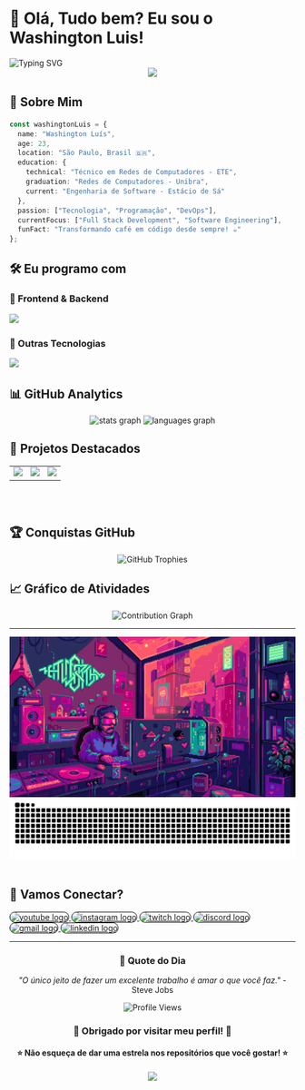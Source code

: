 # 👋 Olá, Tudo bem? Eu sou o Washington Luis!

<div align="left">
  <img src="https://readme-typing-svg.herokuapp.com?font=Fira+Code&weight=600&size=28&pause=1000&color=00D9FF&center=true&vCenter=true&width=800&lines=Desenvolvedor+Full+Stack;Engenheiro+de+Software;DevOps+Enthusiast;Apaixonado+por+Tecnologia!" alt="Typing SVG" />
</div>

<div align="center">
  <img src="https://user-images.githubusercontent.com/73097560/115834477-dbab4500-a447-11eb-908a-139a6edaec5c.gif">
</div>

## 🚀 Sobre Mim

```typescript
const washingtonLuis = {
  name: "Washington Luís",
  age: 23,
  location: "São Paulo, Brasil 🇧🇷",
  education: {
    technical: "Técnico em Redes de Computadores - ETE",
    graduation: "Redes de Computadores - Unibra",
    current: "Engenharia de Software - Estácio de Sá"
  },
  passion: ["Tecnologia", "Programação", "DevOps"],
  currentFocus: ["Full Stack Development", "Software Engineering"],
  funFact: "Transformando café em código desde sempre! ☕"
};
```

## 🛠️ Eu programo com

<div align="left">

### 🎨 Frontend & Backend
<img src="https://skillicons.dev/icons?i=html,css,js,ts,react,python,cs" />

### 🔧 Outras Tecnologias
<div align="left">

<img src="https://skillicons.dev/icons?i=docker,kubernetes,git,azure,bash,nginx,terraform" />

</div>
</div>

## 📊 GitHub Analytics

<div align="center">
  <img src="https://github-readme-stats-sigma-five.vercel.app/api?username=Crippyton&hide_title=false&hide_rank=false&show_icons=true&include_all_commits=true&count_private=true&disable_animations=false&theme=dracula&locale=pt-br&hide_border=true" height="180" alt="stats graph" />
  <img src="https://github-readme-stats-sigma-five.vercel.app/api/top-langs?username=Crippyton&locale=pt-br&hide_title=false&layout=compact&card_width=320&langs_count=6&theme=dracula&hide_border=true" height="180" alt="languages graph" />

</div>


## 🎯 Projetos Destacados

<div align="center">
  <table>
    <tr>
      <td>
        <a href="https://github.com/Crippyton/YataTools">
          <img src="https://github-readme-stats.vercel.app/api/pin/?username=Crippyton&repo=YataTools&theme=dracula&hide_border=true" />
        </a>
      </td>
      <td>
        <a href="https://github.com/Crippyton/Digital_watch">
          <img src="https://github-readme-stats.vercel.app/api/pin/?username=Crippyton&repo=Digital_watch&theme=dracula&hide_border=true" />
        </a>
      </td>
      <td>
        <a href="https://github.com/Crippyton/Music-Player">
          <img src="https://github-readme-stats.vercel.app/api/pin/?username=Crippyton&repo=Music-Player&theme=dracula&hide_border=true" />
        </a>
      </td>
    </tr>
  </table>
</div>
<br>

<br>

## 🏆 Conquistas GitHub
<div align="center">
  <img src="https://github-profile-trophy.vercel.app/?username=Crippyton&theme=dracula&no-frame=true&no-bg=false&margin-w=4&row=2" alt="GitHub Trophies" />
</div>

## 📈 Gráfico de Atividades
<div align="center">
  <img src="https://github-readme-activity-graph.vercel.app/graph?username=Crippyton&theme=dracula&hide_border=true&area=true" alt="Contribution Graph" />
</div>

---

<div align="center">
  <img align="right" src="https://raw.githubusercontent.com/Ubaid2116/Ubaid2116/main/github-ppic.gif" />
</div>  

<br>


---

<br>

<div align="center">
  <img src="https://raw.githubusercontent.com/Crippyton/Crippyton/output/github-contribution-grid-snake-dark.svg" alt="Snake animation" />
</div>

<br clear="both">


## 📱 Vamos Conectar?

<div align="left">

<a href="https://www.youtube.com/@yatagarasu_dev">
  <img src="https://img.shields.io/static/v1?message=Youtube&logo=youtube&label=&color=FF0000&logoColor=white&labelColor=&style=for-the-badge" height="30" alt="youtube logo" style="border: 1px solid black; border-radius: 15px;" />
</a>
<a href="https://www.instagram.com/washington_hawk_/">
  <img src="https://img.shields.io/static/v1?message=Instagram&logo=instagram&label=&color=E4405F&logoColor=white&labelColor=&style=for-the-badge" height="30" alt="instagram logo" style="border: 1px solid black; border-radius: 15px;" />
</a>
<a href="https://www.twitch.tv/yatagarasu_tech">
  <img src="https://img.shields.io/static/v1?message=Twitch&logo=twitch&label=&color=9146FF&logoColor=white&labelColor=&style=for-the-badge" height="30" alt="twitch logo" style="border: 1px solid black; border-radius: 15px;" />
</a>
<a href="https://discord.gg/U3CAw4tAkh">
  <img src="https://img.shields.io/static/v1?message=Discord&logo=discord&label=&color=7289DA&logoColor=white&labelColor=&style=for-the-badge" height="30" alt="discord logo" style="border: 1px solid black; border-radius: 15px;" />
</a>
<a href="mailto:washingtonrocha.dev@gmail.com">
  <img src="https://img.shields.io/static/v1?message=Gmail&logo=gmail&label=&color=D14836&logoColor=white&labelColor=&style=for-the-badge" height="30" alt="gmail logo" style="border: 1px solid black; border-radius: 15px;" />
</a>
<a href="https://www.linkedin.com/in/washingtonluís/">
  <img src="https://img.shields.io/static/v1?message=LinkedIn&logo=linkedin&label=&color=0077B5&logoColor=white&labelColor=&style=for-the-badge" height="30" alt="linkedin logo" style="border: 1px solid black; border-radius: 15px;" />
</a>

</div>

---

<div align="center">
  
### 💭 Quote do Dia
  
*"O único jeito de fazer um excelente trabalho é amar o que você faz."* - Steve Jobs

<img src="https://komarev.com/ghpvc/?username=Crippyton&color=blueviolet&style=for-the-badge" alt="Profile Views" />

</div>

<div align="center">
  <h3>🚀 Obrigado por visitar meu perfil! 🚀</h3>
  <h4>⭐ Não esqueça de dar uma estrela nos repositórios que você gostar! ⭐</h4>
  <img src="https://user-images.githubusercontent.com/73097560/115834477-dbab4500-a447-11eb-908a-139a6edaec5c.gif">
</div>